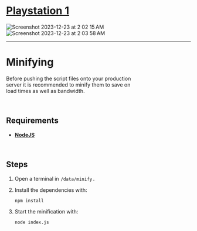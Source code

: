 # <a href="https://hawk.jessejesse.com">Playstation 1</a>
![Screenshot 2023-12-23 at 2 02 15 AM](https://github.com/sudo-self/hawk/assets/119916323/7437177c-3dbf-4776-a0fb-6f248b51e829)
![Screenshot 2023-12-23 at 2 03 58 AM](https://github.com/sudo-self/hawk/assets/119916323/a513fe26-90a9-4b20-8d82-29086b5f0870)<hr>



# Minifying

Before pushing the script files onto your production <br>
server it is recommended to minify them to save on <br>
load times as well as bandwidth.

<br>

## Requirements

- **[NodeJS]**

<br>

## Steps

1. Open a terminal in `/data/minify` .

2. Install the dependencies with:

    ```sh
    npm install
    ```

3. Start the minification with:

    ```sh
    node index.js
    ```


<!----------------------------------------------------------------------------->

[NodeJS]: https://nodejs.org/en/download/
